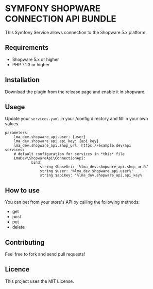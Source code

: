 # SYMFONY SHOPWARE CONNECTION API BUNDLE


This Symfony Service allows connection to the Shopware 5.x platform


## Requirements
- Shopware 5.x or higher
- PHP 7.1.3 or higher

## Installation

Download the plugin from the release page and enable it in shopware.

## Usage

Update your `services.yaml` in your /config directory and fill in your own values

```
parameters:
    lma_dev.shopware_api.user: {user}
    lma_dev.shopware_api.api_key: {api_key}
    lma_dev.shopware_api.shop_url: https://example.dev/api
services:
    # default configuration for services in *this* file
    LmaDev\ShopwareApi\ConnectionApi:
            bind:
                string $baseUri: '%lma_dev.shopware_api.shop_uri%'
                string $user: '%lma_dev.shopware_api.user%'
                string $apiKey: '%lma_dev.shopware_api.api_key%'
```
## How to use
You can bet from your store's APi by calling the following methods:

<ul>
    <li>get</li>
    <li>post</li>
    <li>put</li>
    <li>delete</li>
</ul>


## Contributing

Feel free to fork and send pull requests!


## Licence

This project uses the MIT License.